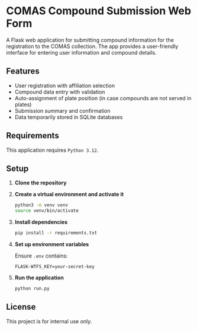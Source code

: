 # COMAS Compound Submission Web Form

A Flask web application for submitting compound information for the registration to the COMAS collection. The app provides a user-friendly interface for entering user information and compound details.

## Features

- User registration with affiliation selection
- Compound data entry with validation
- Auto-assignment of plate position (in case compounds are not served in plates)
- Submission summary and confirmation
- Data temporarily stored in SQLite databases

## Requirements

This application requires `Python 3.12`. 

## Setup

1. **Clone the repository**

2. **Create a virtual environment and activate it**
   ```sh
   python3 -m venv venv
   source venv/bin/activate
   ```

3. **Install dependencies**
   ```sh
   pip install -r requirements.txt
   ```

4. **Set up environment variables**

   Ensure `.env` contains:
   ```
   FLASK-WTFS_KEY=your-secret-key
   ```

5. **Run the application**
   ```sh
   python run.py
   ```


## License

This project is for internal use only.